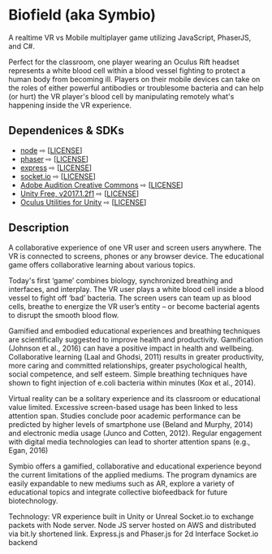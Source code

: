 # Biofield (aka Symbio)

A realtime VR vs Mobile multiplayer game utilizing JavaScript, PhaserJS, and C#.

Perfect for the classroom, one player wearing an Oculus Rift headset represents a white blood cell within a blood vessel fighting to protect a human body from becoming ill. Players on their mobile devices can take on the roles of either powerful antibodies or troublesome bacteria and can help (or hurt) the VR player's blood cell by manipulating remotely what's happening inside the VR experience.

## Dependenices & SDKs
* [node](https://github.com/nodejs/node) ⇨ \[[LICENSE](https://github.com/nodejs/node/blob/master/LICENSE)\]
* [phaser](https://github.com/photonstorm/phaser) ⇨ \[[LICENSE](https://github.com/photonstorm/phaser/blob/master/v3/license.txt)\]
* [express](https://github.com/expressjs/express) ⇨ \[[LICENSE](https://github.com/expressjs/express/blob/master/LICENSE)\]
* [socket.io](https://github.com/socketio/socket.io) ⇨ \[[LICENSE](https://github.com/socketio/socket.io/blob/master/LICENSE)\]
* [Adobe Audition Creative Commons](https://offers.adobe.com/en/na/audition/offers/audition_dlc/AdobeAuditionDLCSFX.html) ⇨ \[[LICENSE](http://www.adobe.com/legal/terms.html)\]
* [Unity Free, v2017.1.2f1](https://unity3d.com/) ⇨ \[[LICENSE](https://unity3d.com/legal/eula-3.5)\]
* [Oculus Utilities for Unity](https://developer.oculus.com/downloads/package/oculus-utilities-for-unity-5/) ⇨ \[[LICENSE](https://developer.oculus.com/licenses/sdk-3.4.1/)\]

## Description
A collaborative experience of one VR user and screen users anywhere. The VR is connected to screens, phones or any browser device. The educational game offers collaborative learning about various topics.

Today's first ‘game’ combines biology, synchronized breathing and interfaces, and interplay. The VR user plays a white blood cell inside a blood vessel to fight off ‘bad’ bacteria. The screen users can team up as blood cells, breathe to energize the VR user’s entity – or become bacterial agents to disrupt the smooth blood flow.

Gamified and embodied educational experiences and breathing techniques are scientifically suggested to improve health and productivity. Gamification (Johnson et al., 2016) can have a positive impact in health and wellbeing. Collaborative learning (Laal and Ghodsi, 2011) results in greater productivity, more caring and committed relationships, greater psychological health, social competence, and self esteem. Simple breathing techniques have shown to fight injection of e.coli bacteria within minutes (Kox et al., 2014).

Virtual reality can be a solitary experience and its classroom or educational value limited. Excessive screen-based usage has been linked to less attention span. Studies conclude poor academic performance can be predicted by higher levels of smartphone use (Beland and Murphy, 2014) and electronic media usage (Junco and Cotten, 2012). Regular engagement with digital media technologies can lead to shorter attention spans (e.g., Egan, 2016)

Symbio offers a gamified, collaborative and educational experience beyond the current limitations of the applied mediums. The program dynamics are easily expandable to new mediums such as AR, explore a variety of educational topics and integrate collective biofeedback for future biotechnology.

Technology: VR experience built in Unity or Unreal Socket.io to exchange packets with Node server. Node JS server hosted on AWS and distributed via bit.ly shortened link. Express.js and Phaser.js for 2d Interface Socket.io backend
